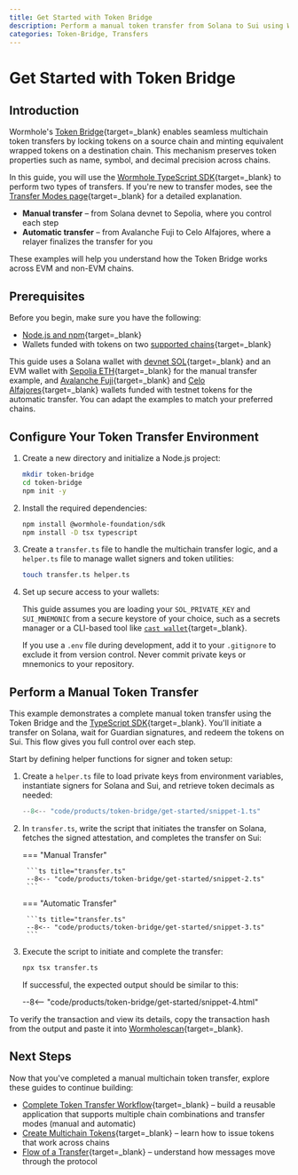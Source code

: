 ```yaml
---
title: Get Started with Token Bridge
description: Perform a manual token transfer from Solana to Sui using Wormhole’s Token Bridge with TypeScript SDK, including setup, attestation, and redemption.
categories: Token-Bridge, Transfers
---
```


# Get Started with Token Bridge

## Introduction

Wormhole's [Token Bridge](/docs/products/token-bridge/overview){target=\_blank} enables seamless multichain token transfers by locking tokens on a source chain and minting equivalent wrapped tokens on a destination chain. This mechanism preserves token properties such as name, symbol, and decimal precision across chains.

In this guide, you will use the [Wormhole TypeScript SDK](https://github.com/wormhole-foundation/wormhole-sdk-ts){target=\_blank} to perform two types of transfers. If you're new to transfer modes, see the [Transfer Modes page](TODO){target=\_blank} for a detailed explanation.

 - **Manual transfer** – from Solana devnet to Sepolia, where you control each step
 - **Automatic transfer** – from Avalanche Fuji to Celo Alfajores, where a relayer finalizes the transfer for you

These examples will help you understand how the Token Bridge works across EVM and non-EVM chains.

## Prerequisites

Before you begin, make sure you have the following:

 - [Node.js and npm](https://docs.npmjs.com/downloading-and-installing-node-js-and-npm){target=\_blank}
 - Wallets funded with tokens on two [supported chains](/docs/products/reference/supported-networks/){target=\_blank}

This guide uses a Solana wallet with [devnet SOL](https://faucet.solana.com/){target=\_blank} and an EVM wallet with [Sepolia ETH](https://www.alchemy.com/faucets/ethereum-sepolia){target=\_blank} for the manual transfer example, and [Avalanche Fuji](https://core.app/tools/testnet-faucet/?subnet=c&token=c){target=\_blank} and [Celo Alfajores](https://faucet.celo.org/alfajores){target=\_blank} wallets funded with testnet tokens for the automatic transfer. You can adapt the examples to match your preferred chains.

## Configure Your Token Transfer Environment

1. Create a new directory and initialize a Node.js project:

    ```bash
    mkdir token-bridge
    cd token-bridge
    npm init -y
    ```

2. Install the required dependencies:

    ```bash
    npm install @wormhole-foundation/sdk
    npm install -D tsx typescript
    ```

3. Create a `transfer.ts` file to handle the multichain transfer logic, and a `helper.ts` file to manage wallet signers and token utilities:

    ```bash
    touch transfer.ts helper.ts
    ```

4. Set up secure access to your wallets:

    This guide assumes you are loading your `SOL_PRIVATE_KEY` and `SUI_MNEMONIC` from a secure keystore of your choice, such as a secrets manager or a CLI-based tool like [`cast wallet`](https://book.getfoundry.sh/reference/cast/cast-wallet){target=\_blank}.

    If you use a `.env` file during development, add it to your `.gitignore` to exclude it from version control. Never commit private keys or mnemonics to your repository.

## Perform a Manual Token Transfer

This example demonstrates a complete manual token transfer using the Token Bridge and the [TypeScript SDK](/docs/tools/typescript-sdk/get-started/){target=\_blank}. You'll initiate a transfer on Solana, wait for Guardian signatures, and redeem the tokens on Sui. This flow gives you full control over each step.

Start by defining helper functions for signer and token setup:

1. Create a `helper.ts` file to load private keys from environment variables, instantiate signers for Solana and Sui, and retrieve token decimals as needed:

    ```ts title="helper.ts"
    --8<-- "code/products/token-bridge/get-started/snippet-1.ts"
    ```

2. In `transfer.ts`, write the script that initiates the transfer on Solana, fetches the signed attestation, and completes the transfer on Sui:

    === "Manual Transfer"

        ```ts title="transfer.ts"
        --8<-- "code/products/token-bridge/get-started/snippet-2.ts"
        ```
    
    === "Automatic Transfer"

        ```ts title="transfer.ts"
        --8<-- "code/products/token-bridge/get-started/snippet-3.ts"
        ```


3. Execute the script to initiate and complete the transfer:

    ```bash
    npx tsx transfer.ts
    ```

    If successful, the expected output should be similar to this:

    --8<-- "code/products/token-bridge/get-started/snippet-4.html"

To verify the transaction and view its details, copy the transaction hash from the output and paste it into [Wormholescan](https://wormholescan.io/#/?network=Testnet){target=\_blank}.

## Next Steps

Now that you've completed a manual multichain token transfer, explore these guides to continue building:

 - [Complete Token Transfer Workflow](/docs/products/token-bridge/tutorials/transfer-workflow){target=\_blank} – build a reusable application that supports multiple chain combinations and transfer modes (manual and automatic)
 - [Create Multichain Tokens](/docs/products/token-bridge/tutorials/multichain-token){target=\_blank} – learn how to issue tokens that work across chains
 - [Flow of a Transfer](TODO){target=\_blank} – understand how messages move through the protocol